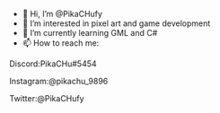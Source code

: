 - 👋 Hi, I’m @PikaCHufy
- 👀 I’m interested in pixel art and game development
- 🌱 I’m currently learning GML and C#
- 📫 How to reach me:

Discord:PikaCHu#5454

Instagram:@pikachu_9896

Twitter:@PikaCHufy

<!---
PikaCHufy/PikaCHufy is a ✨ special ✨ repository because its `README.md` (this file) appears on your GitHub profile.
You can click the Preview link to take a look at your changes.
--->
